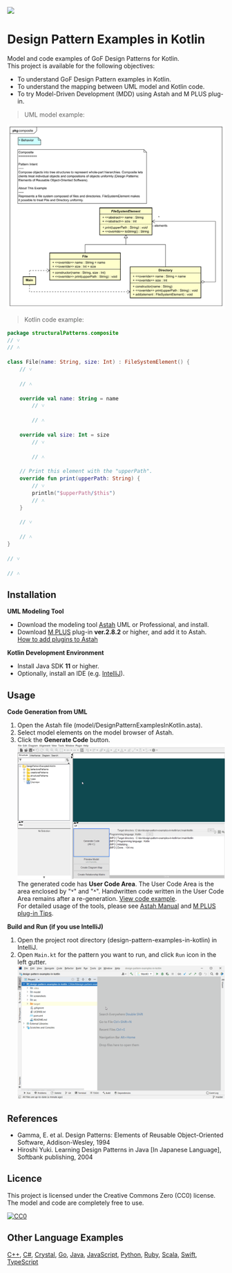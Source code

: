 [<img src="./screenshots/AllPatterns.svg">](https://raw.githubusercontent.com/takaakit/design-pattern-examples-in-kotlin/master/screenshots/AllPatterns.svg)

Design Pattern Examples in Kotlin
===

Model and code examples of GoF Design Patterns for Kotlin.  
This project is available for the following objectives:  

* To understand GoF Design Pattern examples in Kotlin.
* To understand the mapping between UML model and Kotlin code.
* To try Model-Driven Development (MDD) using Astah and M PLUS plug-in.

> UML model example:

![](./screenshots/CompositePattern.svg "Composite Pattern")

<a id="code-example"></a>
> Kotlin code example:

```kotlin
package structuralPatterns.composite
// ˅
// ˄

class File(name: String, size: Int) : FileSystemElement() {
    // ˅
    
    // ˄

    override val name: String = name
        // ˅
        
        // ˄

    override val size: Int = size
        // ˅
        
        // ˄

    // Print this element with the "upperPath".
    override fun print(upperPath: String) {
        // ˅
        println("$upperPath/$this")
        // ˄
    }

    // ˅
    
    // ˄
}

// ˅

// ˄
```

Installation
------------
**UML Modeling Tool**
* Download the modeling tool [Astah](https://astah.net/download) UML or Professional, and install.  
* Download [M PLUS](https://sites.google.com/view/m-plus-plugin/download) plug-in **ver.2.8.2** or higher, and add it to Astah.  
  [How to add plugins to Astah](https://astahblog.com/2014/12/15/astah_plugins/)

**Kotlin Development Environment**
* Install Java SDK **11** or higher.  
* Optionally, install an IDE (e.g. [IntelliJ](https://www.jetbrains.com/idea/download/)).

Usage
-----
**Code Generation from UML**
  1. Open the Astah file (model/DesignPatternExamplesInKotlin.asta).
  2. Select model elements on the model browser of Astah.
  3. Click the **Generate Code** button.  
  ![](./screenshots/GenerateCode.gif "Generate Code")  
  The generated code has **User Code Area**. The User Code Area is the area enclosed by "˅" and "˄". Handwritten code written in the User Code Area remains after a re-generation. [View code example](#code-example).  
  For detailed usage of the tools, please see [Astah Manual](https://astah.net/manual) and [M PLUS plug-in Tips](https://sites.google.com/view/m-plus-plugin-tips).

**Build and Run (if you use IntelliJ)**
  1. Open the project root directory (design-pattern-examples-in-kotlin) in IntelliJ.
  2. Open `Main.kt` for the pattern you want to run, and click `Run` icon in the left gutter.
     ![](./screenshots/BuildAndRun.gif "Build and Run")  

References
----------
* Gamma, E. et al. Design Patterns: Elements of Reusable Object-Oriented Software, Addison-Wesley, 1994
* Hiroshi Yuki. Learning Design Patterns in Java [In Japanese Language], Softbank publishing, 2004

Licence
-------
This project is licensed under the Creative Commons Zero (CC0) license. The model and code are completely free to use.

[![CC0](https://i.creativecommons.org/p/zero/1.0/88x31.png "CC0")](https://creativecommons.org/publicdomain/zero/1.0/deed)

Other Language Examples
-----------------------
[C++](https://github.com/takaakit/design-pattern-examples-in-cpp), [C#](https://github.com/takaakit/design-pattern-examples-in-csharp), [Crystal](https://github.com/takaakit/design-pattern-examples-in-crystal), [Go](https://github.com/takaakit/design-pattern-examples-in-golang), [Java](https://github.com/takaakit/design-pattern-examples-in-java), [JavaScript](https://github.com/takaakit/design-pattern-examples-in-javascript), [Python](https://github.com/takaakit/design-pattern-examples-in-python), [Ruby](https://github.com/takaakit/design-pattern-examples-in-ruby), [Scala](https://github.com/takaakit/design-pattern-examples-in-scala), [Swift](https://github.com/takaakit/design-pattern-examples-in-swift), [TypeScript](https://github.com/takaakit/design-pattern-examples-in-typescript)
